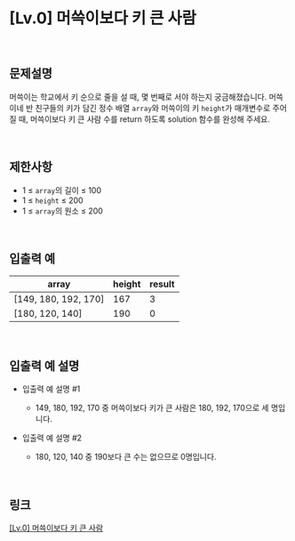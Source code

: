 # [Lv.0] 머쓱이보다 키 큰 사람

<br>

## 문제설명
머쓱이는 학교에서 키 순으로 줄을 설 때, 몇 번째로 서야 하는지 궁금해졌습니다. 머쓱이네 반 친구들의 키가 담긴 정수 배열 `array`와 머쓱이의 키 `height`가 매개변수로 주어질 때, 머쓱이보다 키 큰 사람 수를 return 하도록 solution 함수를 완성해 주세요.

<br>

## 제한사항
- 1 ≤ `array`의 길이 ≤ 100
- 1 ≤ `height` ≤ 200
- 1 ≤ `array`의 원소 ≤ 200

<br>

## 입출력 예
| array | height | result |
|---|---|---|
| [149, 180, 192, 170] | 167 | 3 |
| [180, 120, 140] | 190 | 0 |

<br>

## 입출력 예 설명
- 입출력 예 설명 #1
    - 149, 180, 192, 170 중 머쓱이보다 키가 큰 사람은 180, 192, 170으로 세 명입니다.

- 입출력 예 설명 #2
    - 180, 120, 140 중 190보다 큰 수는 없으므로 0명입니다.

<br>

## 링크
[[Lv.0] 머쓱이보다 키 큰 사람](https://school.programmers.co.kr/learn/courses/30/lessons/120585)
